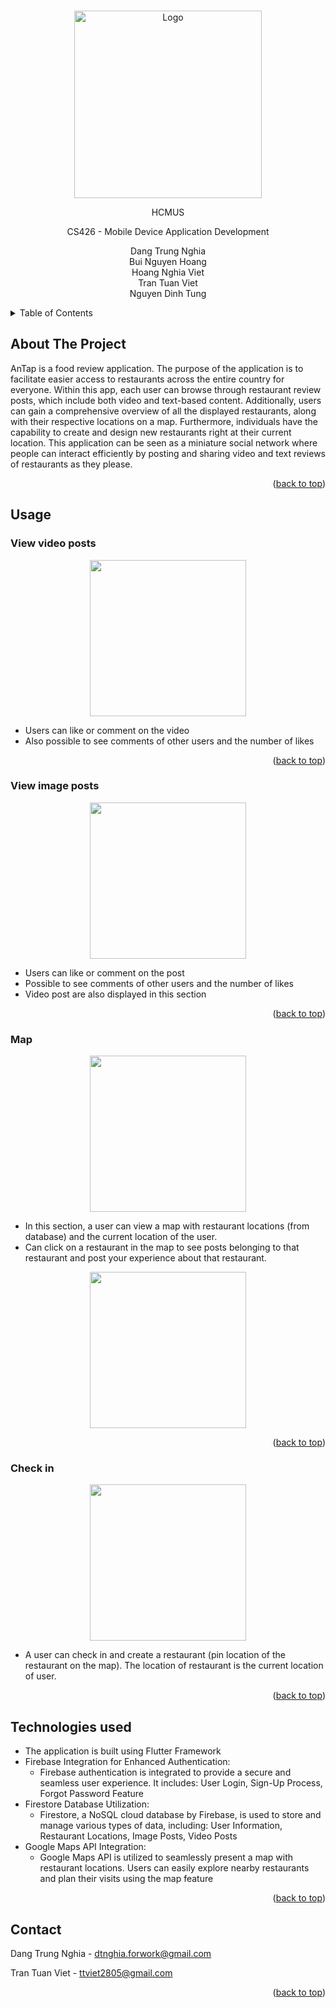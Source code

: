 <!-- Improved compatibility of back to top link: See: https://github.com/othneildrew/Best-README-Template/pull/73 -->
<a name="readme-top"></a>
<!--
*** Thanks for checking out the Best-README-Template. If you have a suggestion
*** that would make this better, please fork the repo and create a pull request
*** or simply open an issue with the tag "enhancement".
*** Don't forget to give the project a star!
*** Thanks again! Now go create something AMAZING! :D
-->



<!-- PROJECT SHIELDS -->
<!--
*** I'm using markdown "reference style" links for readability.
*** Reference links are enclosed in brackets [ ] instead of parentheses ( ).
*** See the bottom of this document for the declaration of the reference variables
*** for contributors-url, forks-url, etc. This is an optional, concise syntax you may use.
*** https://www.markdownguide.org/basic-syntax/#reference-style-links
-->

<!-- PROJECT LOGO -->
<br />
<div align="center">
  <a>
    <img src="images/antap.png" alt="Logo" width = 300>
  </a>
  <p align="center">HCMUS</p>
  <p align="center">CS426 - Mobile Device Application Development</p>
  <p align="center">
    Dang Trung Nghia
    </br>
    Bui Nguyen Hoang
    </br>
    Hoang Nghia Viet
    </br>
    Tran Tuan Viet
    </br>
    Nguyen Dinh Tung
    </br>
  </p>
</div>

<!-- TABLE OF CONTENTS -->
<details>
  <summary>Table of Contents</summary>
  <ol>
    <li>
      <a href="#about-the-project">About The Project</a>
    </li>
    <li><a href="#usage">Usage</a></li>
    <li><a href="#technologies-used">Technologies used</a></li>
    <li><a href="#contact">Contact</a></li>
  </ol>
</details>



<!-- ABOUT THE PROJECT -->
## About The Project

AnTap is a food review application. The purpose of the application is to facilitate easier access to restaurants across the entire country for everyone. Within this app, each user can browse through restaurant review posts, which include both video and text-based content. Additionally, users can gain a comprehensive overview of all the displayed restaurants, along with their respective locations on a map. Furthermore, individuals have the capability to create and design new restaurants right at their current location. This application can be seen as a miniature social network where people can interact efficiently by posting and sharing video and text reviews of restaurants as they please.

<p align="right">(<a href="#readme-top">back to top</a>)</p>

<!-- USAGE EXAMPLES -->
## Usage

### View video posts

<div align="center">
    <img src="images/video_post.png" width = 250>
</div>

- Users can like or comment on the video
- Also possible to see comments of other users and the number of likes

<p align="right">(<a href="#readme-top">back to top</a>)</p>

### View image posts

<div align="center">
    <img src="images/image_post.png" width = 250>
</div>

- Users can like or comment on the post
- Possible to see comments of other users and the number of likes
- Video post are also displayed in this section

<p align="right">(<a href="#readme-top">back to top</a>)</p>

### Map

<div align="center">
    <img src="images/map.png" width = 250>
</div>

- In this section, a user can view a map with restaurant locations (from database) and the current location of the user.
- Can click on a restaurant in the map to see posts belonging to that restaurant and post your experience about that restaurant.

<div align="center">
    <img src="images/restaurant.png" width = 250>
</div>

<p align="right">(<a href="#readme-top">back to top</a>)</p>

### Check in

<div align="center">
    <img src="images/checkin.png" width = 250>
</div>

- A user can check in and create a restaurant (pin location of the restaurant on the map). The location of restaurant is the current location of user.

<p align="right">(<a href="#readme-top">back to top</a>)</p>

## Technologies used

- The application is built using Flutter Framework
- Firebase Integration for Enhanced Authentication:
  - Firebase authentication is integrated to provide a secure and seamless user experience. It includes: User Login, Sign-Up Process, Forgot Password Feature
- Firestore Database Utilization:
  - Firestore, a NoSQL cloud database by Firebase, is used to store and manage various types of data, including: User Information, Restaurant Locations, Image Posts, Video Posts
- Google Maps API Integration:
  - Google Maps API is utilized to seamlessly present a map with restaurant locations. Users can easily explore nearby restaurants and plan their visits using the map feature

<p align="right">(<a href="#readme-top">back to top</a>)</p>

<!-- CONTACT -->
## Contact

Dang Trung Nghia - dtnghia.forwork@gmail.com

Tran Tuan Viet - ttviet2805@gmail.com

<p align="right">(<a href="#readme-top">back to top</a>)</p>

<!-- MARKDOWN LINKS & IMAGES -->
<!-- https://www.markdownguide.org/basic-syntax/#reference-style-links -->
[contributors-shield]: https://img.shields.io/github/contributors/othneildrew/Best-README-Template.svg?style=for-the-badge
[contributors-url]: https://github.com/othneildrew/Best-README-Template/graphs/contributors
[forks-shield]: https://img.shields.io/github/forks/othneildrew/Best-README-Template.svg?style=for-the-badge
[forks-url]: https://github.com/othneildrew/Best-README-Template/network/members
[stars-shield]: https://img.shields.io/github/stars/othneildrew/Best-README-Template.svg?style=for-the-badge
[stars-url]: https://github.com/othneildrew/Best-README-Template/stargazers
[issues-shield]: https://img.shields.io/github/issues/othneildrew/Best-README-Template.svg?style=for-the-badge
[issues-url]: https://github.com/othneildrew/Best-README-Template/issues
[license-shield]: https://img.shields.io/github/license/othneildrew/Best-README-Template.svg?style=for-the-badge
[license-url]: https://github.com/othneildrew/Best-README-Template/blob/master/LICENSE.txt
[linkedin-shield]: https://img.shields.io/badge/-LinkedIn-black.svg?style=for-the-badge&logo=linkedin&colorB=555
[linkedin-url]: https://linkedin.com/in/othneildrew
[product-screenshot]: images/screenshot.png
[Next.js]: https://img.shields.io/badge/next.js-000000?style=for-the-badge&logo=nextdotjs&logoColor=white
[Next-url]: https://nextjs.org/
[React.js]: https://img.shields.io/badge/React-20232A?style=for-the-badge&logo=react&logoColor=61DAFB
[React-url]: https://reactjs.org/
[Vue.js]: https://img.shields.io/badge/Vue.js-35495E?style=for-the-badge&logo=vuedotjs&logoColor=4FC08D
[Vue-url]: https://vuejs.org/
[Angular.io]: https://img.shields.io/badge/Angular-DD0031?style=for-the-badge&logo=angular&logoColor=white
[Angular-url]: https://angular.io/
[Svelte.dev]: https://img.shields.io/badge/Svelte-4A4A55?style=for-the-badge&logo=svelte&logoColor=FF3E00
[Svelte-url]: https://svelte.dev/
[Laravel.com]: https://img.shields.io/badge/Laravel-FF2D20?style=for-the-badge&logo=laravel&logoColor=white
[Laravel-url]: https://laravel.com
[Bootstrap.com]: https://img.shields.io/badge/Bootstrap-563D7C?style=for-the-badge&logo=bootstrap&logoColor=white
[Bootstrap-url]: https://getbootstrap.com
[JQuery.com]: https://img.shields.io/badge/jQuery-0769AD?style=for-the-badge&logo=jquery&logoColor=white
[JQuery-url]: https://jquery.com 
